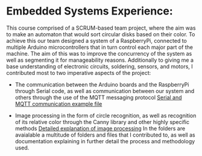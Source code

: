 # Embedded Systems Experience:
This course comprised of a SCRUM-based team project, where the aim was to make an automaton that would sort circular disks based on their color. To achieve this our team designed a system of a RaspberryPi, connected to multiple Arduino microcontrollers that in turn control each major part of the machine. The aim of this was to improve the concurrency of the system as well as segmenting it for manageability reasons. Additionally to giving me a base understanding of electronic circuits, soldering, sensors, and motors, I contributed most to two imperative aspects of the project:
 - The communication between the Arduino boards and the RaspberryPi through Serial code, as well as communication between our system and others through the use of the MQTT messaging protocol
 [Serial and MQTT communication example file](./ArduinoRaspberryCommunication/PuckPushFactoryFloor/src/main.cpp)
 
 - Image processing in the form of circle recognition, as well as recognition of its relative color through the Canny library and other highly specific methods
[Detailed explanation of image processing](./Robot%20logic/Programming%20Logbook.ipynb)
In the folders are avaialable a multitude of folders and files that I contributed to, as well as documentation explaining in further detail the process and methodology used. 
